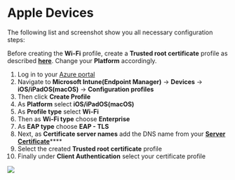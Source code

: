 # Apple Devices

The following list and screenshot show you all necessary configuration steps:

Before creating the **Wi-Fi** profile, create a **Trusted root certificate** profile as described [**here**](../trusted-root.md#to-add-a-trusted-root-profile-for-your-clients). Change your **Platform** accordingly.

1. Log in to your [Azure portal](https://porta.azure.com)​
2. Navigate to **Microsoft Intune(Endpoint Manager)** -> **Devices** -> **iOS/iPadOS(macOS)** -> **Configuration profiles**
3. Then click **Create Profile**
4. As **Platform** select **iOS/iPadOS(macOS)**
5. As **Profile type** select **Wi-Fi**
6. Then as **Wi-Fi type** choose **Enterprise**
7. As **EAP type** choose **EAP - TLS**
8. Next, as **Certificate server names** add the DNS name from your [**Server Certificate**](../../portal/settings-server.md#server-certificate)****
9. Select the created **Trusted root certificate** profile
10. Finally under **Client Authentication** select your certificate profile

![](https://gblobscdn.gitbook.com/assets%2F-Lzl3JXanfpvdg6pLlGg%2F-MOVVibjdKvffuvYDUQN%2F-MOVWWYeIrF3mkO8l97x%2Frj\_wifi-ios.png?alt=media\&token=a8f9ca64-559f-4fc3-a8c3-8bba9bc4f0b7)
